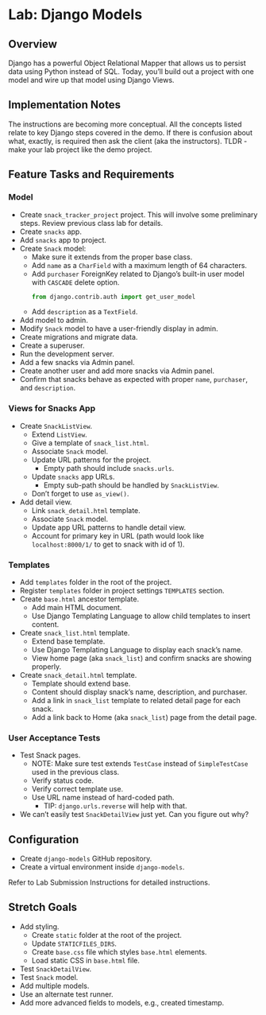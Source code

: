 # Lab: Django Models

## Overview

Django has a powerful Object Relational Mapper that allows us to persist data using Python instead of SQL. Today, you’ll build out a project with one model and wire up that model using Django Views.

## Implementation Notes

The instructions are becoming more conceptual. All the concepts listed relate to key Django steps covered in the demo. If there is confusion about what, exactly, is required then ask the client (aka the instructors). TLDR - make your lab project like the demo project.

## Feature Tasks and Requirements

### Model

- Create `snack_tracker_project` project. This will involve some preliminary steps. Review previous class lab for details.
- Create `snacks` app.
- Add `snacks` app to project.
- Create `Snack` model:
  - Make sure it extends from the proper base class.
  - Add `name` as a `CharField` with a maximum length of 64 characters.
  - Add `purchaser` ForeignKey related to Django’s built-in user model with `CASCADE` delete option.
    ```python
    from django.contrib.auth import get_user_model
    ```
  - Add `description` as a `TextField`.
- Add model to admin.
- Modify `Snack` model to have a user-friendly display in admin.
- Create migrations and migrate data.
- Create a superuser.
- Run the development server.
- Add a few snacks via Admin panel.
- Create another user and add more snacks via Admin panel.
- Confirm that snacks behave as expected with proper `name`, `purchaser`, and `description`.

### Views for Snacks App

- Create `SnackListView`.
  - Extend `ListView`.
  - Give a template of `snack_list.html`.
  - Associate `Snack` model.
  - Update URL patterns for the project.
    - Empty path should include `snacks.urls`.
  - Update `snacks` app URLs.
    - Empty sub-path should be handled by `SnackListView`.
  - Don’t forget to use `as_view()`.
- Add detail view.
  - Link `snack_detail.html` template.
  - Associate `Snack` model.
  - Update app URL patterns to handle detail view.
  - Account for primary key in URL (path would look like `localhost:8000/1/` to get to snack with id of 1).

### Templates

- Add `templates` folder in the root of the project.
- Register `templates` folder in project settings `TEMPLATES` section.
- Create `base.html` ancestor template.
  - Add main HTML document.
  - Use Django Templating Language to allow child templates to insert content.
- Create `snack_list.html` template.
  - Extend base template.
  - Use Django Templating Language to display each snack’s name.
  - View home page (aka `snack_list`) and confirm snacks are showing properly.
- Create `snack_detail.html` template.
  - Template should extend base.
  - Content should display snack’s name, description, and purchaser.
  - Add a link in `snack_list` template to related detail page for each snack.
  - Add a link back to Home (aka `snack_list`) page from the detail page.

### User Acceptance Tests

- Test Snack pages.
  - NOTE: Make sure test extends `TestCase` instead of `SimpleTestCase` used in the previous class.
  - Verify status code.
  - Verify correct template use.
  - Use URL name instead of hard-coded path.
    - TIP: `django.urls.reverse` will help with that.
- We can’t easily test `SnackDetailView` just yet. Can you figure out why?

## Configuration

- Create `django-models` GitHub repository.
- Create a virtual environment inside `django-models`.

Refer to Lab Submission Instructions for detailed instructions.

## Stretch Goals

- Add styling.
  - Create `static` folder at the root of the project.
  - Update `STATICFILES_DIRS`.
  - Create `base.css` file which styles `base.html` elements.
  - Load static CSS in `base.html` file.
- Test `SnackDetailView`.
- Test `Snack` model.
- Add multiple models.
- Use an alternate test runner.
- Add more advanced fields to models, e.g., created timestamp.

